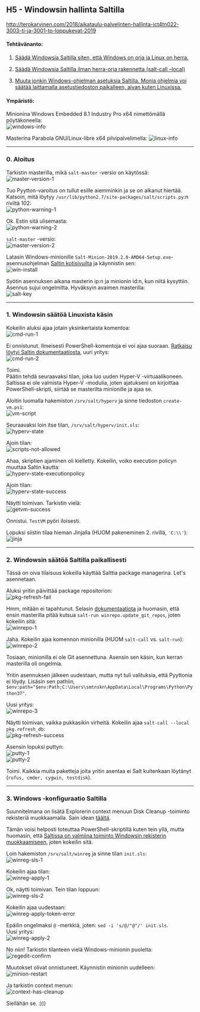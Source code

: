 ## H5 - Windowsin hallinta Saltilla

http://terokarvinen.com/2018/aikataulu-palvelinten-hallinta-ict4tn022-3003-ti-ja-3001-to-loppukevat-2019

#### Tehtävänanto:

1. [Säädä Windowsia Saltilla siten, että Windows on orja ja Linux on herra.](#tehtava1)

2. [Säädä Windowsia Saltilla ilman herra-orja rakennetta (salt-call –local)](#tehtava2)

3. [Muuta jonkin Windows-ohjelman asetuksia Saltilla. Monia ohjelmia voi säätää laittamalla asetustiedoston paikalleen, aivan kuten Linuxissa.](#tehtava3)

#### Ympäristö:

Minionina Windows Embedded 8.1 Industry Pro x64 nimettömällä pöytäkoneella:\
![windows-info](/palvelinten-hallinta-2019/assignments/h5-windows/screenshots/win-info.png)

Masterina Parabola GNU/Linux-libre x64 pilvipalvelimella:
![linux-info](/palvelinten-hallinta-2019/assignments/h5-windows/screenshots/linux-info.png)

---

### 0. Aloitus

Tarkistin masterilla, mikä `salt-master` -versio on käytössä:\
![master-version-1](/palvelinten-hallinta-2019/assignments/h5-windows/screenshots/master-version-1.png)

Tuo Pyytton-varoitus on tullut esille aiemminkin ja se on alkanut hiertää. Katsoin, mitä löytyy `/usr/lib/python2.7/site-packages/salt/scripts.py`:n riviltä 102:\
![python-warning-1](/palvelinten-hallinta-2019/assignments/h5-windows/screenshots/python-warning-1.png)

Ok. Estin sitä ulisemasta:\
![python-warning-2](/palvelinten-hallinta-2019/assignments/h5-windows/screenshots/python-warning-2.png)

`salt-master` -versio:\
![master-version-2](/palvelinten-hallinta-2019/assignments/h5-windows/screenshots/master-version-2.png)

Latasin Windows-minionille `Salt-Minion-2019.2.0-AMD64-Setup.exe`-asennusohjelman [Saltin kotisivuilta](https://docs.saltstack.com/en/latest/topics/installation/windows.html) ja käynnistin sen:\
![win-install](/palvelinten-hallinta-2019/assignments/h5-windows/screenshots/win-install.png)

Syötin asennuksen aikana masterin ip:n ja minionin id:n, kun niitä kysyttiin.\
Asennus sujui ongelmitta. Hyväksyin avaimen masterilla:\
![salt-key](/palvelinten-hallinta-2019/assignments/h5-windows/screenshots/salt-key.png)

---

### <a id="tehtava1">1. Windowsin säätöä Linuxista käsin</a>

Kokeilin aluksi ajaa jotain yksinkertaista komentoa:\
![cmd-run-1](/palvelinten-hallinta-2019/assignments/h5-windows/screenshots/cmd-run-1.png)

Ei onnistunut. Ilmeisesti PowerShell-komentoja ei voi ajaa suoraan. [Ratkaisu löytyi Saltin dokumentaatiosta](https://docs.saltstack.com/en/latest/ref/modules/all/salt.modules.cmdmod.html), uuri yritys:\
![cmd-run-2](/palvelinten-hallinta-2019/assignments/h5-windows/screenshots/cmd-run-2.png)

Toimi.\
Päätin tehdä seuraavaksi tilan, joka luo uuden Hyper-V -virtuaalikoneen. Saltissa ei ole valmista Hyper-V -modulia, joten ajatukseni on kirjoittaa PowerShell-skripti, siirtää se masterilta minionille ja ajaa se.

Aloitin luomalla hakemiston `/srv/salt/hyperv` ja sinne tiedoston `create-vm.ps1`:\
![vm-script](/palvelinten-hallinta-2019/assignments/h5-windows/screenshots/vm-script.png)

Seuraavaksi loin itse tilan, `/srv/salt/hyperv/init.sls`:\
![hyperv-state](/palvelinten-hallinta-2019/assignments/h5-windows/screenshots/hyperv-state.png)

Ajoin tilan:\
![scripts-not-allowed](/palvelinten-hallinta-2019/assignments/h5-windows/screenshots/scripts-not-allowed.png)

Ahaa, skriptien ajaminen oli kielletty. Kokeilin, voiko execution policyn muuttaa Saltin kautta:\
![hyperv-state-executionpolicy](/palvelinten-hallinta-2019/assignments/h5-windows/screenshots/hyperv-state-executionpolicy.png)

Ajoin tilan:\
![hyperv-state-success](/palvelinten-hallinta-2019/assignments/h5-windows/screenshots/hyperv-state-success.png)

Näytti toimivan. Tarkistin vielä:\
![getvm-success](/palvelinten-hallinta-2019/assignments/h5-windows/screenshots/getvm-success.png)

Onnistui. `TestVM` pyöri iloisesti.

Lopuksi siistin tilaa hieman Jinjalla (HUOM pakeneminen 2. rivillä, `'C:\\'`):\
![jinja](/palvelinten-hallinta-2019/assignments/h5-windows/screenshots/jinja.png)

---

### <a id="tehtava2">2. Windowsin säätöä Saltilla paikallisesti</a>

Tässä on oiva tilaisuus kokeilla käyttää Salttia package managerina. Let's asennetaan.

Aluksi yritin päivittää package repositorion:\
![pkg-refresh-fail](/palvelinten-hallinta-2019/assignments/h5-windows/screenshots/pkg-refresh-fail.png)

Hmm, mitään ei tapahtunut. Selasin [dokumentaatiota](https://docs.saltstack.com/en/latest/topics/windows/windows-package-manager.html) ja huomasin, että ensin masterilla pitää kutsua `salt-run winrepo.update_git_repos`, joten kokeilin sitä:\
![winrepo-1](/palvelinten-hallinta-2019/assignments/h5-windows/screenshots/winrepo-1.png)

Jaha. Kokeilin ajaa komennon minionilla (HUOM `salt-call` vs. `salt-run`):\
![winrepo-2](/palvelinten-hallinta-2019/assignments/h5-windows/screenshots/winrepo-2.png)

Tosiaan, minionilla ei ole Git asennettuna. Asensin sen käsin, kun kerran masterilla oli ongelmia.

Yritin asennuksen jälkeen uudestaan, mutta nyt tuli valituksia, että Pyyttonia ei löydy. Lisäsin sen pathiin, `$env:path="$env:Path;C:\Users\smtnskn\AppData\Local\Programs\Python\Python37"`.

Uusi yritys:\
![winrepo-3](/palvelinten-hallinta-2019/assignments/h5-windows/screenshots/winrepo-3.png)

Näytti toimivan, vaikka pukkasikin virheitä. Kokeilin ajaa `salt-call --local pkg.refresh_db`:\
![pkg-refresh-success](/palvelinten-hallinta-2019/assignments/h5-windows/screenshots/pkg-refresh-success.png)

Asensin lopuksi puttyn:\
![putty-1](/palvelinten-hallinta-2019/assignments/h5-windows/screenshots/putty-1.png)\
![putty-2](/palvelinten-hallinta-2019/assignments/h5-windows/screenshots/putty-2.png)

Toimi. Kaikkia muita paketteja joita yritin asentaa ei Salt kuitenkaan löytänyt (`rufus, cmder, cygwin, testdisk`).

---

### <a id="tehtava3">3. Windows -konfiguraatio Saltilla</a>

Suunnitelmana on lisätä Explorerin context menuun Disk Cleanup -toiminto rekisteriä muokkaamalla. Sain idean [täältä](https://www.online-tech-tips.com/windows-8/windows-8-registry-tweaks/).

Tämän voisi helposti toteuttaa PowerShell-skriptillä kuten tein yllä, mutta huomasin, että [Saltissa on valmiina toiminto Windowsin rekisterin muokkaamiseen](https://docs.saltstack.com/en/latest/ref/states/all/salt.states.reg.html), joten kokeilin sitä.

Loin hakemiston `/srv/salt/winreg` ja sinne tilan `init.sls`:\
![winreg-sls-1](/palvelinten-hallinta-2019/assignments/h5-windows/screenshots/winreg-sls-1.png)

Kokeilin ajaa tilan:\
![winreg-apply-1](/palvelinten-hallinta-2019/assignments/h5-windows/screenshots/winreg-apply-1.png)

Ok, näytti toimivan. Tein tilan loppuun:\
![winreg-sls-2](/palvelinten-hallinta-2019/assignments/h5-windows/screenshots/winreg-sls-2.png)

Kokeilin ajaa uudestaan:\
![winreg-apply-token-error](/palvelinten-hallinta-2019/assignments/h5-windows/screenshots/winreg-apply-token-error.png)

Epäilin ongelmaksi `@` -merkkiä, joten: `sed -i 's/@/"@"/' init.sls`.\
Uusi yritys:\
![winreg-apply-2](/palvelinten-hallinta-2019/assignments/h5-windows/screenshots/winreg-apply-2.png)

No niin! Tarkistin tilanteen vielä Windows-minionin puolelta:\
![regedit-confirm](/palvelinten-hallinta-2019/assignments/h5-windows/screenshots/regedit-confirm.png)

Muutokset olivat onnistuneet. Käynnistin minionin uudelleen:\
![minion-restart](/palvelinten-hallinta-2019/assignments/h5-windows/screenshots/minion-restart.png)

Ja tarkistin context menun:\
![context-has-cleanup](/palvelinten-hallinta-2019/assignments/h5-windows/screenshots/context-has-cleanup.png)

Siellähän se. :)))
